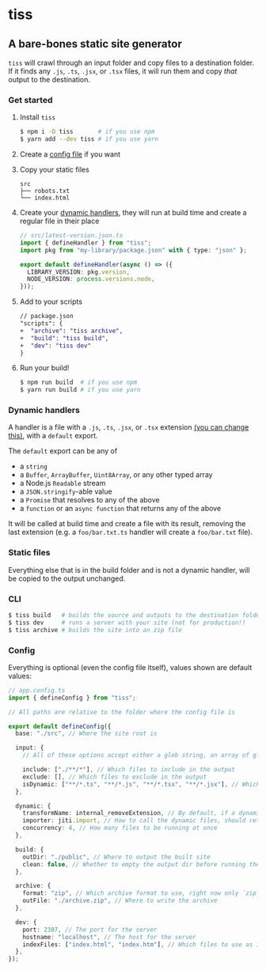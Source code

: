 # tiss

## A bare-bones static site generator

`tiss` will crawl through an input folder and copy files to a destination folder. If it finds any `.js`, `.ts`, `.jsx`, or `.tsx` files, it will run them and copy _that_ output to the destination.

### Get started

1. Install `tiss`

   ```sh
   $ npm i -D tiss       # if you use npm
   $ yarn add --dev tiss # if you use yarn
   ```

2. Create a [config file](#config) if you want

3. Copy your static files

   ```
   src
   ├── robots.txt
   └── index.html
   ```

4. Create your [dynamic handlers](#dynamic-handlers), they will run at build time and create a regular file in their place

   ```ts
   // src/latest-version.json.ts
   import { defineHandler } from "tiss";
   import pkg from "my-library/package.json" with { type: "json" };

   export default defineHandler(async () => ({
     LIBRARY_VERSION: pkg.version,
     NODE_VERSION: process.versions.node,
   }));
   ```

5. Add to your scripts

   ```diff
   // package.json
   "scripts": {
   +  "archive": "tiss archive",
   +  "build": "tiss build",
   +  "dev": "tiss dev"
   }
   ```

6. Run your build!

   ```sh
   $ npm run build  # if you use npm
   $ yarn run build # if you use yarn
   ```

### Dynamic handlers

A handler is a file with a `.js`, `.ts`, `.jsx`, or `.tsx` extension [(you can change this)](#config), with a `default` export.

The `default` export can be any of

- a `string`
- a `Buffer`, `ArrayBuffer`, `Uint8Array`, or any other typed array
- a Node.js `Readable` stream
- a `JSON.stringify`-able value
- a `Promise` that resolves to any of the above
- a `function` or an `async function` that returns any of the above

It will be called at build time and create a file with its result, removing the last extension (e.g. a `foo/bar.txt.ts` handler will create a `foo/bar.txt` file).

### Static files

Everything else that is in the build folder and is not a dynamic handler, will be copied to the output unchanged.

### CLI

```sh
$ tiss build   # builds the source and outputs to the destination folder
$ tiss dev     # runs a server with your site (not for production!)
$ tiss archive # builds the site into an zip file
```

### Config

Everything is optional (even the config file itself), values shown are default values:

```ts
// app.config.ts
import { defineConfig } from "tiss";

// All paths are relative to the folder where the config file is

export default defineConfig({
  base: "./src", // Where the site root is

  input: {
    // All of these options accept either a glob string, an array of glob strings, a regular expression, or a (string) => boolean function.

    include: ["./**/*"], // Which files to include in the output
    exclude: [], // Which files to exclude in the output
    isDynamic: ["**/*.ts", "**/*.js", "**/*.tsx", "**/*.jsx"], // Which files to consider dynamic
  },

  dynamic: {
    transformName: internal_removeExtension, // By default, if a dynamic file is e.g. `hello.txt.ts`, it's transformed to `hello.txt`
    importer: jiti.import, // How to call the dynamic files, should return a promise of a no-arguments function. By default, we use `jiti` to be able to run TypeScript files on-the-fly.
    concurrency: 4, // How many files to be running at once
  },

  build: {
    outDir: "./public", // Where to output the built site
    clean: false, // Whether to empty the output dir before running the build
  },

  archive: {
    format: "zip", // Which archive format to use, right now only `zip` is supported
    outFile: "./archive.zip", // Where to write the archive
  },

  dev: {
    port: 2387, // The port for the server
    hostname: "localhost", // The host for the server
    indexFiles: ["index.html", "index.htm"], // Which files to use as index files for when a folder is requested (after the dynamic code is run)
  },
});
```
